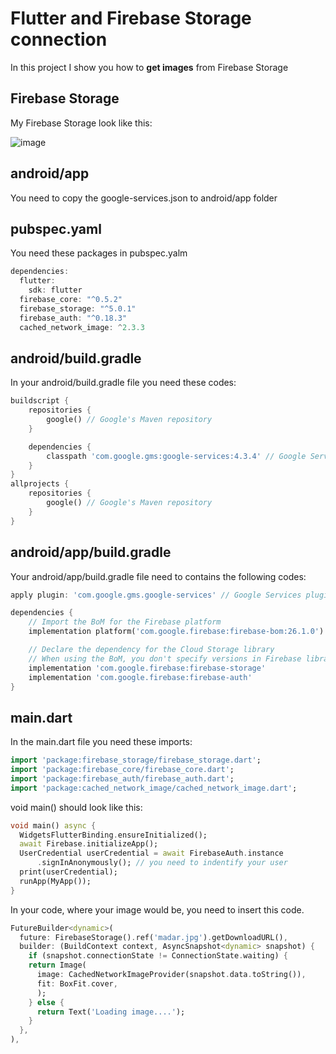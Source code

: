 # Flutter and Firebase Storage connection

In this project I show you how to **get images** from Firebase Storage

## Firebase Storage

My Firebase Storage look like this:

![image](https://user-images.githubusercontent.com/57065082/99569536-0b55ad00-29d1-11eb-815e-b321deb051d2.png)

## android/app

You need to copy the google-services.json to android/app folder

## pubspec.yaml

You need these packages in pubspec.yalm

```dart
dependencies:
  flutter:
    sdk: flutter
  firebase_core: "^0.5.2"
  firebase_storage: "^5.0.1"
  firebase_auth: "^0.18.3"
  cached_network_image: ^2.3.3
```

## android/build.gradle

In your android/build.gradle file you need these codes:

```dart
buildscript {
    repositories {
        google() // Google's Maven repository
    }

    dependencies {
        classpath 'com.google.gms:google-services:4.3.4' // Google Services plugin
    }
}
allprojects {
    repositories {
        google() // Google's Maven repository
    }
}
```

## android/app/build.gradle

Your android/app/build.gradle file need to contains the following codes:

```dart
apply plugin: 'com.google.gms.google-services' // Google Services plugin
```

```dart
dependencies {
    // Import the BoM for the Firebase platform
    implementation platform('com.google.firebase:firebase-bom:26.1.0')

    // Declare the dependency for the Cloud Storage library
    // When using the BoM, you don't specify versions in Firebase library dependencies
    implementation 'com.google.firebase:firebase-storage'
    implementation 'com.google.firebase:firebase-auth'
}
```

## main.dart

In the main.dart file you need these imports:

```dart
import 'package:firebase_storage/firebase_storage.dart';
import 'package:firebase_core/firebase_core.dart';
import 'package:firebase_auth/firebase_auth.dart';
import 'package:cached_network_image/cached_network_image.dart';
```

void main() should look like this:

```dart
void main() async {
  WidgetsFlutterBinding.ensureInitialized();
  await Firebase.initializeApp();
  UserCredential userCredential = await FirebaseAuth.instance
      .signInAnonymously(); // you need to indentify your user
  print(userCredential);
  runApp(MyApp());
}
```

In your code, where your image would be, you need to insert this code.

```dart
FutureBuilder<dynamic>(
  future: FirebaseStorage().ref('madar.jpg').getDownloadURL(),
  builder: (BuildContext context, AsyncSnapshot<dynamic> snapshot) {
    if (snapshot.connectionState != ConnectionState.waiting) {
    return Image(
      image: CachedNetworkImageProvider(snapshot.data.toString()),
      fit: BoxFit.cover,
      );
    } else {
      return Text('Loading image....');
    }
  },
),
```
